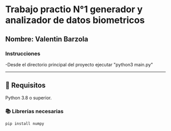 # Trabajo practio N°1 generador y analizador de datos biometricos

## Nombre:  Valentin Barzola

### Instrucciones

-Desde el directorio principal del proyecto ejecutar "python3 main.py"


---

## 🧰 Requisitos

Python 3.8 o superior.

### 📚 Librerías necesarias

```bash
pip install numpy

